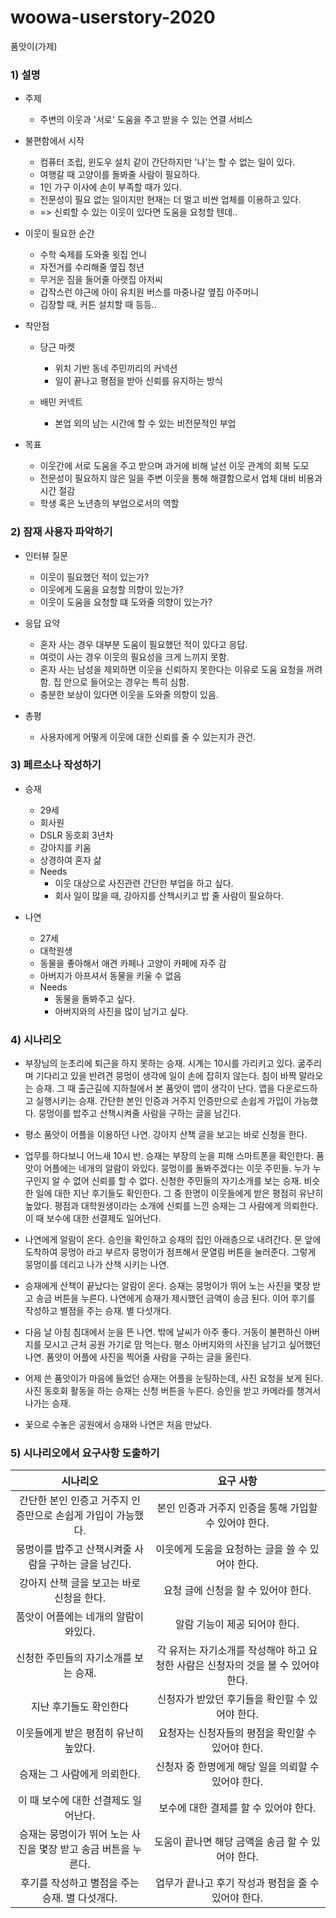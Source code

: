 # woowa-userstory-2020

품앗이(가제)

### 1) 설명
- 주제
    - 주변의 이웃과 '서로' 도움을 주고 받을 수 있는 연결 서비스

- 불편함에서 시작
    - 컴퓨터 조립, 윈도우 설치 같이 간단하지만 '나'는 할 수 없는 일이 있다.
    - 여행갈 때 고양이를 돌봐줄 사람이 필요하다.
    - 1인 가구 이사에 손이 부족할 때가 있다.
    - 전문성이 필요 없는 일이지만 현재는 더 멀고 비싼 업체를 이용하고 있다.
    - => 신뢰할 수 있는 이웃이 있다면 도움을 요청할 텐데..
    
- 이웃이 필요한 순간
    - 수학 숙제를 도와줄 윗집 언니
    - 자전거를 수리해줄 옆집 청년
    - 무거운 짐을 들어줄 아랫집 아저씨
    - 갑작스런 야근에 아이 유치원 버스를 마중나갈 옆집 아주머니
    - 김장할 때, 커튼 설치할 때 등등..

- 착안점
    - 당근 마켓
        - 위치 기반 동네 주민끼리의 커넥션
        - 일이 끝나고 평점을 받아 신뢰를 유지하는 방식
    
    - 배민 커넥트
        - 본업 외의 남는 시간에 할 수 있는 비전문적인 부업

- 목표
    - 이웃간에 서로 도움을 주고 받으며 과거에 비해 날선 이웃 관계의 회복 도모
    - 전문성이 필요하지 않은 일을 주변 이웃을 통해 해결함으로서 업체 대비 비용과 시간 절감
    - 학생 혹은 노년층의 부업으로서의 역할


### 2) 잠재 사용자 파악하기
- 인터뷰 질문
    - 이웃이 필요했던 적이 있는가?
    - 이웃에게 도움을 요청할 의향이 있는가?
    - 이웃이 도움을 요청할 떄 도와줄 의향이 있는가?
    
- 응답 요약
    - 혼자 사는 경우 대부분 도움이 필요했던 적이 있다고 응답.
    - 여럿이 사는 경우 이웃의 필요성을 크게 느끼지 못함.
    - 혼자 사는 남성을 제외하면 이웃을 신뢰하지 못한다는 이유로 도움 요청을 꺼려함. 집 안으로 들어오는 경우는 특히 심함.
    - 충분한 보상이 있다면 이웃을 도와줄 의향이 있음.

- 총평
    - 사용자에게 어떻게 이웃에 대한 신뢰를 줄 수 있는지가 관건.

### 3) 페르소나 작성하기
- 승재
    - 29세
    - 회사원
    - DSLR 동호회 3년차
    - 강아지를 키움
    - 상경하여 혼자 삶
    - Needs
        - 이웃 대상으로 사진관련 간단한 부업을 하고 싶다.
        - 회사 일이 많을 때, 강아지를 산책시키고 밥 줄 사람이 필요하다.

- 나연
    - 27세
    - 대학원생
    - 동물을 좋아해서 애견 카페나 고양이 카페에 자주 감
    - 아버지가 아프셔서 동물을 키울 수 없음
    - Needs
        - 동물을 돌봐주고 싶다.
        - 아버지와의 사진을 많이 남기고 싶다.
        

### 4) 시나리오
- 부장님의 눈초리에 퇴근을 하지 못하는 승재. 시계는 10시를 가리키고 있다. 
굶주리며 기다리고 있을 반려견 뭉멍이 생각에 일이 손에 잡히지 않는다. 침이 바짝 말라오는 승재.
그 때 출근길에 지하철에서 본 품앗이 앱이 생각이 난다. 앱을 다운로드하고 실행시키는 승재.
간단한 본인 인증과 거주지 인증만으로 손쉽게 가입이 가능했다. 뭉멍이를 밥주고 산책시켜줄 사람을 구하는 글을 남긴다.

- 평소 품앗이 어플을 이용하던 나연. 강아지 산책 글을 보고는 바로 신청을 한다.

- 업무를 하다보니 어느새 10시 반. 승재는 부장의 눈을 피해 스마트폰을 확인한다. 품앗이 어플에는 네개의 알람이 와있다.
뭉멍이를 돌봐주겠다는 이웃 주민들. 누가 누구인지 알 수 없어 신뢰를 할 수 없다. 신청한 주민들의 자기소개를 보는 승재.
비슷한 일에 대한 지난 후기들도 확인한다. 그 중 한명이 이웃들에게 받은 평점히 유난히 높았다. 평점과 대학원생이라는 소개에 신뢰를 느낀 승재는 그 사람에게 의뢰한다. 이 때 보수에 대한 선결제도 일어난다.

- 나연에게 알람이 온다. 승인을 확인하고 승재의 집인 아래층으로 내려간다. 문 앞에 도착하여 뭉멍아 라고 부르자 
뭉멍이가 점프해서 문열림 버튼을 눌러준다. 그렇게 뭉멍이를 데리고 나가 산책 시키는 나연.

- 승재에게 산책이 끝났다는 알람이 온다. 승재는 뭉멍이가 뛰어 노는 사진을 몇장 받고 송금 버튼을 누른다.
나연에게 승재가 제시했던 금액이 송금 된다. 이어 후기를 작성하고 별점을 주는 승재. 별 다섯개다.

- 다음 날 아침 침대에서 눈을 뜬 나연. 밖에 날씨가 아주 좋다. 거동이 불편하신 아버지를 모시고 근처 공원 가기로 맘 먹는다.
평소 아버지와의 사진을 남기고 싶어했던 나연. 품앗이 어플에 사진을 찍어줄 사람을 구하는 글을 올린다.

- 어제 쓴 품앗이가 마음에 들었던 승재는 어플을 눈팅하는데, 사진 요청을 보게 된다. 사진 동호회 활동을 하는 승재는 신청 버튼을 누른다. 
승인을 받고 카메라를 챙겨서 나가는 승재.

- 꽃으로 수놓은 공원에서 승재와 나연은 처음 만났다.


### 5) 시나리오에서 요구사항 도출하기

|  <center>시나리오</center> |  <center>요구 사항</center> |
|:------------|:--------------------------:|
|<center>간단한 본인 인증고 거주지 인증만으로 손쉽게 가입이 가능했다. </center> | <center>본인 인증과 거주지 인증을 통해 가입할 수 있어야 한다.</center> |
|<center>뭉멍이를 밥주고 산책시켜줄 사람을 구하는 글을 남긴다.</center> | <center>이웃에게 도움을 요청하는 글을 쓸 수 있어야 한다.</center> |
|<center>강아지 산책 글을 보고는 바로 신청을 한다.</center> | <center>요청 글에 신청을 할 수 있어야 한다.</center> |
|<center>품앗이 어플에는 네개의 알람이 와있다.</center> | <center>알람 기능이 제공 되어야 한다.</center> |
|<center>신청한 주민들의 자기소개를 보는 승재.</center> | <center>각 유저는 자기소개를 작성해야 하고 요청한 사람은 신청자의 것을 볼 수 있어야 한다.</center> |
|<center>지난 후기들도 확인한다</center> | <center>신청자가 받았던 후기들을 확인할 수 있어야 한다.</center> |
|<center>이웃들에게 받은 평점히 유난히 높았다.</center> | <center>요청자는 신청자들의 평점을 확인할 수 있어야 한다.</center> |
|<center>승재는 그 사람에게 의뢰한다.</center> | <center>신청자 중 한명에게 해당 일을 의뢰할 수 있어야 한다.</center> |
|<center>이 때 보수에 대한 선결제도 일어난다.</center> | <center>보수에 대한 결제를 할 수 있어야 한다.</center> |
|<center>승재는 뭉멍이가 뛰어 노는 사진을 몇장 받고 송금 버튼을 누른다.</center> | <center>도움이 끝나면 해당 금액을 송금 할 수 있어야 한다.</center> |
|<center>후기를 작성하고 별점을 주는 승재. 별 다섯개다.</center> | <center>업무가 끝나고 후기 작성과 평점을 줄 수 있어야 한다.</center> |
